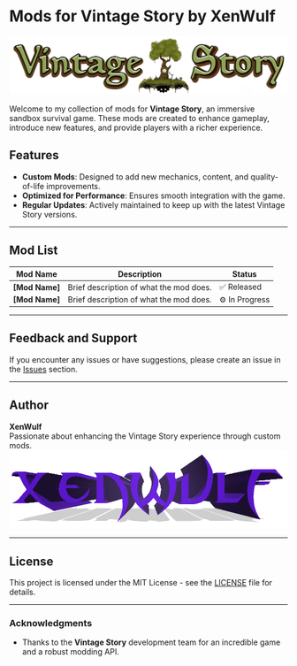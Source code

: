 # Mods for Vintage Story by XenWulf

![Vintage Story Logo](./assets/vintage-story-logo.png)

Welcome to my collection of mods for **Vintage Story**, an immersive sandbox survival game. These mods are created to enhance gameplay, introduce new features, and provide players with a richer experience.

## Features

- **Custom Mods**: Designed to add new mechanics, content, and quality-of-life improvements.
- **Optimized for Performance**: Ensures smooth integration with the game.
- **Regular Updates**: Actively maintained to keep up with the latest Vintage Story versions.

---

## Mod List

| Mod Name          | Description                                  | Status         |
|-------------------|----------------------------------------------|----------------|
| **[Mod Name]**    | Brief description of what the mod does.      | ✅ Released    |
| **[Mod Name]**    | Brief description of what the mod does.      | ⚙️ In Progress |

---

## Feedback and Support

If you encounter any issues or have suggestions, please create an issue in the [Issues](https://github.com/VSmods/issues) section. 

---

## Author

**XenWulf**  
Passionate about enhancing the Vintage Story experience through custom mods.  
![XenWulf Logo](./assets/xenwulf-logo.png)

---

## License

This project is licensed under the MIT License - see the [LICENSE](./LICENSE) file for details.

---

### Acknowledgments
- Thanks to the **Vintage Story** development team for an incredible game and a robust modding API.
